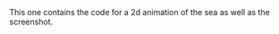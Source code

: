 <html>

<body>
This one contains the code for a 2d animation of the sea as well as the screenshot.  
</body>

</html>
